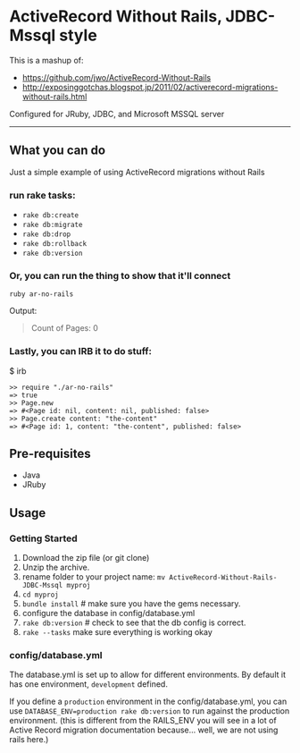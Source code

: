 ActiveRecord Without Rails, JDBC-Mssql style
============================================

This is a mashup of:

* https://github.com/jwo/ActiveRecord-Without-Rails
* http://exposinggotchas.blogspot.jp/2011/02/activerecord-migrations-without-rails.html  

Configured for JRuby, JDBC, and Microsoft MSSQL server

---


What you can do
---------------

Just a simple example of using ActiveRecord migrations without Rails

### run rake tasks:

* `rake db:create`
* `rake db:migrate`
* `rake db:drop`
* `rake db:rollback`
* `rake db:version`


### Or, you can run the thing to show that it'll connect

```
ruby ar-no-rails
```

Output:
> Count of Pages: 0

### Lastly, you can IRB it to do stuff:

$ irb

```
>> require "./ar-no-rails"
=> true
>> Page.new
=> #<Page id: nil, content: nil, published: false>
>> Page.create content: "the-content"
=> #<Page id: 1, content: "the-content", published: false>
```

Pre-requisites
--------------
* Java
* JRuby

Usage
-----

### Getting Started

1. Download the zip file (or git clone)
2. Unzip the archive.
3. rename folder to your project name: `mv ActiveRecord-Without-Rails-JDBC-Mssql myproj`
4. `cd myproj`
5. `bundle install`  # make sure you have the gems necessary.
6. configure the database in config/database.yml
7. `rake db:version` # check to see that the db config is correct.
8. `rake --tasks` make sure everything is working okay

### config/database.yml

The database.yml is set up to allow for different environments.
By default it has one environment, `development` defined.

If you define a `production` environment in the config/database.yml, you can use `DATABASE_ENV=production rake db:version` to run against the production environment.
(this is different from the RAILS_ENV you will see in a lot of Active Record migration documentation because... well, we are not using rails here.)



